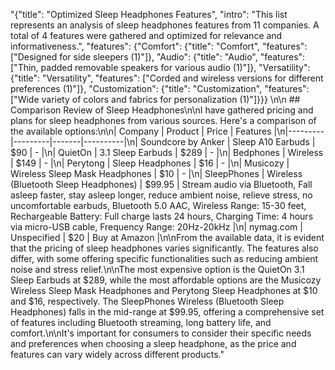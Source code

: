 "{\"title\": \"Optimized Sleep Headphones Features\", \"intro\": \"This list represents an analysis of sleep headphones features from 11 companies. A total of 4 features were gathered and optimized for relevance and informativeness.\", \"features\": {\"Comfort\": {\"title\": \"Comfort\", \"features\": [\"Designed for side sleepers (1)\"]}, \"Audio\": {\"title\": \"Audio\", \"features\": [\"Thin, padded removable speakers for various audio (1)\"]}, \"Versatility\": {\"title\": \"Versatility\", \"features\": [\"Corded and wireless versions for different preferences (1)\"]}, \"Customization\": {\"title\": \"Customization\", \"features\": [\"Wide variety of colors and fabrics for personalization (1)\"]}}} \n\n ## Comparison Review of Sleep Headphones\n\nI have gathered pricing and plans for sleep headphones from various sources. Here's a comparison of the available options:\n\n| Company | Product | Price | Features |\n|---------|---------|-------|----------|\n| Soundcore by Anker | Sleep A10 Earbuds | $90 | - |\n| QuietOn | 3.1 Sleep Earbuds | $289 | - |\n| Bedphones | Wireless | $149 | - |\n| Perytong | Sleep Headphones | $16 | - |\n| Musicozy | Wireless Sleep Mask Headphones | $10 | - |\n| SleepPhones | Wireless (Bluetooth Sleep Headphones) | $99.95 | Stream audio via Bluetooth, Fall asleep faster, stay asleep longer, reduce ambient noise, relieve stress, no uncomfortable earbuds, Bluetooth 5.0 AAC, Wireless Range: 15-30 feet, Rechargeable Battery: Full charge lasts 24 hours, Charging Time: 4 hours via micro-USB cable, Frequency Range: 20Hz-20kHz |\n| nymag.com | Unspecified | $20 | Buy at Amazon |\n\nFrom the available data, it is evident that the pricing of sleep headphones varies significantly. The features also differ, with some offering specific functionalities such as reducing ambient noise and stress relief.\n\nThe most expensive option is the QuietOn 3.1 Sleep Earbuds at $289, while the most affordable options are the Musicozy Wireless Sleep Mask Headphones and Perytong Sleep Headphones at $10 and $16, respectively. The SleepPhones Wireless (Bluetooth Sleep Headphones) falls in the mid-range at $99.95, offering a comprehensive set of features including Bluetooth streaming, long battery life, and comfort.\n\nIt's important for consumers to consider their specific needs and preferences when choosing a sleep headphone, as the price and features can vary widely across different products."